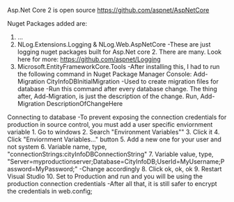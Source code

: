 ﻿Asp.Net Core 2 is open source
	https://github.com/aspnet/AspNetCore



Nuget Packages added are:
1. ...
2. NLog.Extensions.Logging & NLog.Web.AspNetCore
	-These are just logging nuget packages built for Asp.Net core 2. There are many. Look here for more: https://github.com/aspnet/Logging
3. Microsoft.EntityFrameworkCore.Tools
	-After installing this, I had to run the following command in Nuget Package Manager Console: Add-Migration CityInfoDBInitialMigration
		-Used to create migration files for database
		-Run this command after every database change. The thing after, Add-Migration, is just the description of the change. Run, Add-Migration DescriptionOfChangeHere


Connecting to database
-To prevent exposing the connection credentials for production in source control, you must add a user specific enviornment variable
	1. Go to windows
	2. Search "Environment Variables""
	3. Click it
	4. Click "Enviornment Variables..." button
	5. Add a new one for your user and not system
	6. Variable name, type, "connectionStrings:cityInfoDBConnectionString"
	7. Variable value, type, "Server=myproductionserver;Database=CityInfoDB;UserId=MyUsername;Password=MyPassword;"
		-Change accordingly
	8. Click ok, ok, ok
	9. Restart Visual Studio
	10. Set to Production and run and you will be using the production connection credentials
-After all that, it is still safer to encrypt the credentials in web.config;